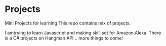 # Projects
Mini Projects for learning
This repo contains mix of projects.

I amtrying to learn Javascript and making skill set for Amazon Alexa.
There is a C# projects on Hangman API
.. more things to come!
